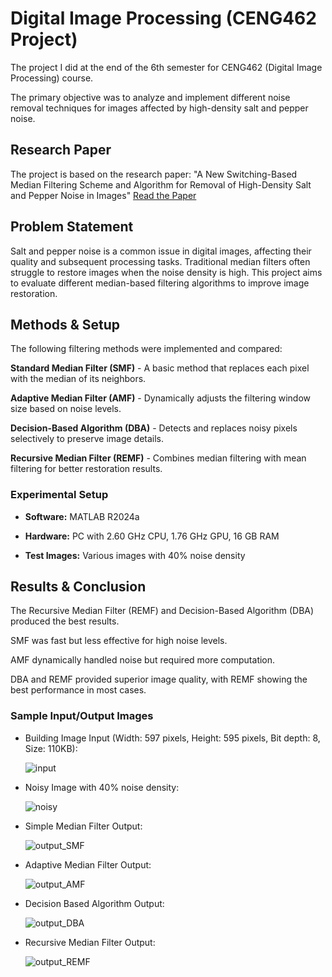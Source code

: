 # Digital Image Processing (CENG462 Project)
The project I did at the end of the 6th semester for CENG462 (Digital Image Processing) course.

The primary objective was to analyze and implement different noise removal techniques for images affected by high-density salt and pepper noise.

## Research Paper

The project is based on the research paper:
"A New Switching-Based Median Filtering Scheme and Algorithm for Removal of High-Density Salt and Pepper Noise in Images" [Read the Paper](https://asp-eurasipjournals.springeropen.com/articles/10.1155/2010/690218)

## Problem Statement

Salt and pepper noise is a common issue in digital images, affecting their quality and subsequent processing tasks. Traditional median filters often struggle to restore images when the noise density is high. This project aims to evaluate different median-based filtering algorithms to improve image restoration.

## Methods & Setup

The following filtering methods were implemented and compared:

**Standard Median Filter (SMF)** - A basic method that replaces each pixel with the median of its neighbors.

**Adaptive Median Filter (AMF)** - Dynamically adjusts the filtering window size based on noise levels.

**Decision-Based Algorithm (DBA)** - Detects and replaces noisy pixels selectively to preserve image details.

**Recursive Median Filter (REMF)** - Combines median filtering with mean filtering for better restoration results.

### Experimental Setup

+ **Software:** MATLAB R2024a

+ **Hardware:** PC with 2.60 GHz CPU, 1.76 GHz GPU, 16 GB RAM

+ **Test Images:** Various images with 40% noise density

## Results & Conclusion

The Recursive Median Filter (REMF) and Decision-Based Algorithm (DBA) produced the best results.

SMF was fast but less effective for high noise levels.

AMF dynamically handled noise but required more computation.

DBA and REMF provided superior image quality, with REMF showing the best performance in most cases.

### Sample Input/Output Images

- Building Image Input (Width: 597 pixels, Height: 595 pixels, Bit depth: 8, Size: 110KB):
  
  ![input](https://github.com/user-attachments/assets/de207723-9cd8-41d3-94b2-e63722ba5f79)
  
- Noisy Image with 40% noise density:
  
  ![noisy](https://github.com/user-attachments/assets/4ae2c6e1-247e-4f4d-8d15-ca9c6ba50169)

- Simple Median Filter Output:

  ![output_SMF](https://github.com/user-attachments/assets/d2377f19-b397-4836-a4d7-df4d8dbe631c)

- Adaptive Median Filter Output:

  ![output_AMF](https://github.com/user-attachments/assets/cff1c99c-5bbc-4e85-bf14-56fccecb8850)

- Decision Based Algorithm Output:

  ![output_DBA](https://github.com/user-attachments/assets/cf72fd25-497a-4bd3-836b-1da9d1e94830)

- Recursive Median Filter Output:

  ![output_REMF](https://github.com/user-attachments/assets/26dda4b6-ac0c-4084-ade4-45dbb436eb6b)
